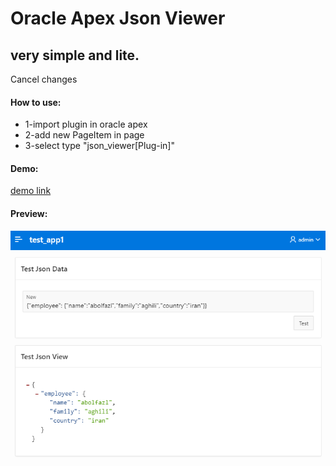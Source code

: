 # Oracle Apex Json Viewer

<h2>very simple and lite.</h2>Cancel changes

<h4>How to use:</h4>
<ul>
  <li>1-import plugin in oracle apex</li>
  <li>2-add new PageItem in page</li>
  <li>3-select type "json_viewer[Plug-in]"</li>
</ul>



<h4>Demo:</h4>
<a href="https://apex.oracle.com/pls/apex/aak2020/r/test-plugin/frm-plugin-json-viewer?session=15554874389814" target="_blank">demo link</a>


<h4>Preview:</h4>
<img src="preview.png" width="650px">
